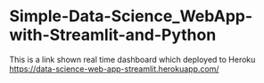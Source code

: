 # Simple-Data-Science_WebApp-with-Streamlit-and-Python

This is a link shown real time dashboard which deployed to Heroku
https://data-science-web-app-streamlit.herokuapp.com/
